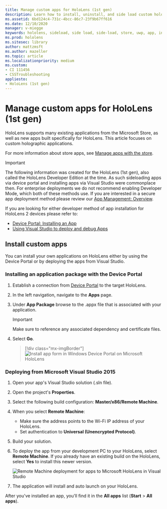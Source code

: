 ```yaml
---
title: Manage custom apps for HoloLens (1st gen)
description: Learn how to install, uninstall, and side load custom holographic apps on HoloLens devices using the Device Portal and Visual Studio.
ms.assetid: 6bd124c4-731c-4bcc-86c7-23f9b67ff616
ms.date: 12/10/2020
manager: v-miegge
keywords: hololens, sideload, side load, side-load, store, uwp, app, install
ms.prod: hololens
ms.sitesec: library
author: mattzmsft
ms.author: mazeller
ms.topic: article
ms.localizationpriority: medium
ms.custom: 
- CI 111456
- CSSTroubleshooting
appliesto:
- HoloLens (1st gen)
---
```


# Manage custom apps for HoloLens (1st gen)

HoloLens supports many existing applications from the Microsoft Store, as well as new apps built specifically for HoloLens. This article focuses on custom holographic applications.  

For more information about store apps, see [Manage apps with the store](holographic-store-apps.md).

> [!IMPORTANT]
> The following information was created for the HoloLens (1st gen), also called the HoloLens Developer Edition at the time. As such sideloading apps via device portal and installing apps via Visual Studio were commonplace then. For enterprise deployments we do not recommend enabling Developer Mode, which both of these methods use. If you are interested in a secure app deployment method please review our [App Management: Overview](app-deploy-overview.md).
>
> If you are looking for either developer method of app installation for HoloLens 2 devices please refer to:
> - [Device Portal: Installing an App](https://docs.microsoft.com/windows/mixed-reality/develop/platform-capabilities-and-apis/using-the-windows-device-portal#installing-an-app)
> - [Using Visual Studio to deploy and debug Apps](https://docs.microsoft.com/windows/mixed-reality/develop/platform-capabilities-and-apis/using-visual-studio)

## Install custom apps

You can install your own applications on HoloLens either by using the Device Portal or by deploying the apps from Visual Studio.

### Installing an application package with the Device Portal

1. Establish a connection from [Device Portal](https://docs.microsoft.com/windows/mixed-reality/using-the-windows-device-portal) to the target HoloLens.

1. In the left navigation, navigate to the **Apps** page.

1. Under **App Package** browse to the .appx file that is associated with your application.

   > [!IMPORTANT]
   > Make sure to reference any associated dependency and certificate files.

1. Select **Go**.

   > [!div class="mx-imgBorder"]
   > ![Install app form in Windows Device Portal on Microsoft HoloLens](images/deviceportal-appmanager.jpg)

### Deploying from Microsoft Visual Studio 2015

1. Open your app's Visual Studio solution (.sln file).

1. Open the project's **Properties**.

1. Select the following build configuration: **Master/x86/Remote Machine**.

1. When you select **Remote Machine**:
   - Make sure the address points to the Wi-Fi IP address of your HoloLens.
   - Set authentication to **Universal (Unencrypted Protocol)**.
   
1. Build your solution.

1. To deploy the app from your development PC to your HoloLens, select **Remote Machine**. If you already have an existing build on the HoloLens, select **Yes** to install this newer version.  

   ![Remote Machine deployment for apps to Microsoft HoloLens in Visual Studio](images/vs2015-remotedeployment.jpg)  
   
1. The application will install and auto launch on your HoloLens.

After you've installed an app, you'll find it in the **All apps** list​ (**Start** > **All apps**).
